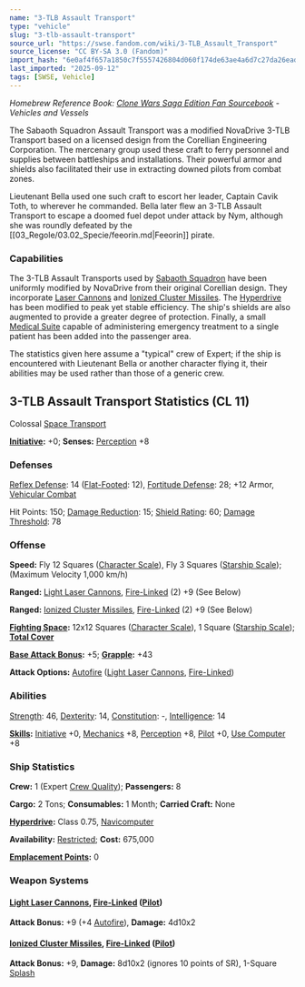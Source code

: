 ```yaml
---
name: "3-TLB Assault Transport"
type: "vehicle"
slug: "3-tlb-assault-transport"
source_url: "https://swse.fandom.com/wiki/3-TLB_Assault_Transport"
source_license: "CC BY-SA 3.0 (Fandom)"
import_hash: "6e0af4f657a1850c7f5557426804d060f174de63ae4a6d7c27da26ead7ab3966"
last_imported: "2025-09-12"
tags: [SWSE, Vehicle]
---
```

*Homebrew Reference Book: [Clone Wars Saga Edition Fan Sourcebook](https://swse.fandom.com/wiki/Clone_Wars_Saga_Edition_Fan_Sourcebook) - Vehicles and Vessels*

The Sabaoth Squadron Assault Transport was a modified NovaDrive 3-TLB Transport based on a licensed design from the Corellian Engineering Corporation. The mercenary group used these craft to ferry personnel and supplies between battleships and installations. Their powerful armor and shields also facilitated their use in extracting downed pilots from combat zones.

Lieutenant Bella used one such craft to escort her leader, Captain Cavik Toth, to wherever he commanded. Bella later flew an 3-TLB Assault Transport to escape a doomed fuel depot under attack by Nym, although she was roundly defeated by the [[03_Regole/03.02_Specie/feeorin.md|Feeorin]] pirate.

### Capabilities
The 3-TLB Assault Transports used by [Sabaoth Squadron](https://swse.fandom.com/wiki/Sabaoth_Squadron) have been uniformly modified by NovaDrive from their original Corellian design. They incorporate [Laser Cannons](https://swse.fandom.com/wiki/Laser_Cannons) and [Ionized Cluster Missiles](https://swse.fandom.com/wiki/Ionized_Cluster_Missiles). The [Hyperdrive](https://swse.fandom.com/wiki/Hyperdrive) has been modified to peak yet stable efficiency. The ship's shields are also augmented to provide a greater degree of protection. Finally, a small [Medical Suite](https://swse.fandom.com/wiki/Medical_Suite) capable of administering emergency treatment to a single patient has been added into the passenger area.

The statistics given here assume a "typical" crew of Expert; if the ship is encountered with Lieutenant Bella or another character flying it, their abilities may be used rather than those of a generic crew.

## 3-TLB Assault Transport Statistics (CL 11)
Colossal [Space Transport](https://swse.fandom.com/wiki/Space_Transport)

**[Initiative](https://swse.fandom.com/wiki/Initiative):** +0; **Senses:** [Perception](https://swse.fandom.com/wiki/Perception) +8
### Defenses
[Reflex Defense](https://swse.fandom.com/wiki/Reflex_Defense_(Vehicles)): 14 ([Flat-Footed](https://swse.fandom.com/wiki/Flat-Footed): 12), [Fortitude Defense](https://swse.fandom.com/wiki/Fortitude_Defense_(Vehicles)): 28; +12 Armor, [Vehicular Combat](https://swse.fandom.com/wiki/Vehicular_Combat)

Hit Points: 150; [Damage Reduction](https://swse.fandom.com/wiki/Damage_Reduction): 15; [Shield Rating](https://swse.fandom.com/wiki/Shield_Rating): 60; [Damage Threshold](https://swse.fandom.com/wiki/Damage_Threshold_(Vehicles)): 78
### Offense
**Speed:** Fly 12 Squares ([Character Scale](https://swse.fandom.com/wiki/Character_Scale)), Fly 3 Squares ([Starship Scale](https://swse.fandom.com/wiki/Starship_Scale)); (Maximum Velocity 1,000 km/h)

**Ranged:** [Light Laser Cannons](https://swse.fandom.com/wiki/Light_Laser_Cannons), [Fire-Linked](https://swse.fandom.com/wiki/Fire-Linked) (2) +9 (See Below)

**Ranged:** [Ionized Cluster Missiles](https://swse.fandom.com/wiki/Ionized_Cluster_Missiles), [Fire-Linked](https://swse.fandom.com/wiki/Fire-Linked) (2) +9 (See Below)

**[Fighting Space](https://swse.fandom.com/wiki/Fighting_Space):** 12x12 Squares ([Character Scale](https://swse.fandom.com/wiki/Character_Scale)), 1 Square ([Starship Scale](https://swse.fandom.com/wiki/Starship_Scale)); **[Total Cover](https://swse.fandom.com/wiki/Total_Cover)**

**[Base Attack Bonus](https://swse.fandom.com/wiki/Base_Attack_Bonus):** +5; **[Grapple](https://swse.fandom.com/wiki/Grapple):** +43

**Attack Options:** [Autofire](https://swse.fandom.com/wiki/Autofire_(Vehicle_Combat)) ([Light Laser Cannons](https://swse.fandom.com/wiki/Light_Laser_Cannons), [Fire-Linked](https://swse.fandom.com/wiki/Fire-Linked))
### Abilities
[Strength](https://swse.fandom.com/wiki/Strength): 46, [Dexterity](https://swse.fandom.com/wiki/Dexterity): 14, [Constitution](https://swse.fandom.com/wiki/Constitution): -, [Intelligence](https://swse.fandom.com/wiki/Intelligence): 14

**[Skills](https://swse.fandom.com/wiki/Skills):** [Initiative](https://swse.fandom.com/wiki/Initiative) +0, [Mechanics](https://swse.fandom.com/wiki/Mechanics) +8, [Perception](https://swse.fandom.com/wiki/Perception) +8, [Pilot](https://swse.fandom.com/wiki/Pilot) +0, [Use Computer](https://swse.fandom.com/wiki/Use_Computer) +8
### Ship Statistics
**Crew:** 1 (Expert [Crew Quality](https://swse.fandom.com/wiki/Crew_Quality)); **Passengers:** 8

**Cargo:** 2 Tons; **Consumables:** 1 Month; **Carried Craft:** None

**[Hyperdrive](https://swse.fandom.com/wiki/Hyperdrive):** Class 0.75, [Navicomputer](https://swse.fandom.com/wiki/Navicomputer)

**Availability:** [Restricted](https://swse.fandom.com/wiki/Restricted); **Cost:** 675,000

**[Emplacement Points](https://swse.fandom.com/wiki/Emplacement_Points):** 0
### Weapon Systems
#### **[Light Laser Cannons](https://swse.fandom.com/wiki/Light_Laser_Cannons), [Fire-Linked](https://swse.fandom.com/wiki/Fire-Linked) ([Pilot](https://swse.fandom.com/wiki/Pilot_(Vehicle_Combat)))**
**Attack Bonus:** +9 (+4 [Autofire](https://swse.fandom.com/wiki/Autofire_(Vehicle_Combat))), **Damage:** 4d10x2
#### **[Ionized Cluster Missiles](https://swse.fandom.com/wiki/Ionized_Cluster_Missiles), [Fire-Linked](https://swse.fandom.com/wiki/Fire-Linked) ([Pilot](https://swse.fandom.com/wiki/Pilot_(Vehicle_Combat)))**
**Attack Bonus:** +9, **Damage:** 8d10x2 (ignores 10 points of SR), 1-Square [Splash](https://swse.fandom.com/wiki/Splash)